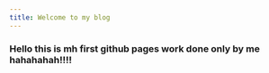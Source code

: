 ```yaml
---
title: Welcome to my blog
---
```


### Hello this is mh first github pages work done only by me hahahahah!!!!
